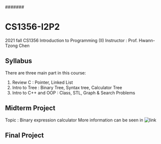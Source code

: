 #######
# CS1356-I2P2
2021 fall CS1356 Introduction to Programming (II)
Instructor : Prof. Hwann-Tzong Chen

## Syllabus
There are three main part in this course:  
1. Review C : Pointer, Linked List
2. Intro to Tree : Binary Tree, Syntax tree, Calculator Tree
3. Intro to C++ and OOP : Class, STL, Graph & Search Problems

## Midterm Project
Topic : Binary expression calculator
More information can be seen in ![link](https://github.com/lightbulb12294/CSI2P-II-Mini)
## Final Project
